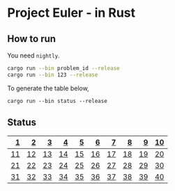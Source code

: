 # Project Euler - in Rust

## How to run

You need `nightly`.

```sh
cargo run --bin problem_id --release
cargo run --bin 123 --release
```

To generate the table below,
```
cargo run --bin status --release
```

## Status

|[1](https://github.com/elbaro/project-euler/blob/master/src/bin/1.rs)|[2](https://github.com/elbaro/project-euler/blob/master/src/bin/2.rs)|[3](https://github.com/elbaro/project-euler/blob/master/src/bin/3.rs)|[4](https://github.com/elbaro/project-euler/blob/master/src/bin/4.rs)|[5](https://github.com/elbaro/project-euler/blob/master/src/bin/5.rs)|[6](https://github.com/elbaro/project-euler/blob/master/src/bin/6.rs)|[7](https://github.com/elbaro/project-euler/blob/master/src/bin/7.rs)|[8](https://github.com/elbaro/project-euler/blob/master/src/bin/8.rs)|[9](https://github.com/elbaro/project-euler/blob/master/src/bin/9.rs)|[10](https://github.com/elbaro/project-euler/blob/master/src/bin/10.rs)|
| -: | -: | -: | -: | -: | -: | -: | -: | -: | -: |
|[11](https://github.com/elbaro/project-euler/blob/master/src/bin/11.rs)|[12](https://github.com/elbaro/project-euler/blob/master/src/bin/12.rs)|[13](https://github.com/elbaro/project-euler/blob/master/src/bin/13.rs)|[14](https://github.com/elbaro/project-euler/blob/master/src/bin/14.rs)|[15](https://github.com/elbaro/project-euler/blob/master/src/bin/15.rs)|[16](https://github.com/elbaro/project-euler/blob/master/src/bin/16.rs)|[17](https://github.com/elbaro/project-euler/blob/master/src/bin/17.rs)|[18](https://github.com/elbaro/project-euler/blob/master/src/bin/18.rs)|[19](https://github.com/elbaro/project-euler/blob/master/src/bin/19.rs)|[20](https://github.com/elbaro/project-euler/blob/master/src/bin/20.rs)|
|[21](https://github.com/elbaro/project-euler/blob/master/src/bin/21.rs)|[22](https://github.com/elbaro/project-euler/blob/master/src/bin/22.rs)|[23](https://github.com/elbaro/project-euler/blob/master/src/bin/23.rs)|[24](https://github.com/elbaro/project-euler/blob/master/src/bin/24.rs)|[25](https://github.com/elbaro/project-euler/blob/master/src/bin/25.rs)|[26](https://github.com/elbaro/project-euler/blob/master/src/bin/26.rs)|[27](https://github.com/elbaro/project-euler/blob/master/src/bin/27.rs)|[28](https://github.com/elbaro/project-euler/blob/master/src/bin/28.rs)|[29](https://github.com/elbaro/project-euler/blob/master/src/bin/29.rs)|[30](https://github.com/elbaro/project-euler/blob/master/src/bin/30.rs)|
|[31](https://github.com/elbaro/project-euler/blob/master/src/bin/31.rs)|[32](https://github.com/elbaro/project-euler/blob/master/src/bin/32.rs)|[33](https://github.com/elbaro/project-euler/blob/master/src/bin/33.rs)|[34](https://github.com/elbaro/project-euler/blob/master/src/bin/34.rs)|[35](https://github.com/elbaro/project-euler/blob/master/src/bin/35.rs)|[36](https://github.com/elbaro/project-euler/blob/master/src/bin/36.rs)|[37](https://github.com/elbaro/project-euler/blob/master/src/bin/37.rs)|[38](https://github.com/elbaro/project-euler/blob/master/src/bin/38.rs)|[39](https://github.com/elbaro/project-euler/blob/master/src/bin/39.rs)|[40](https://github.com/elbaro/project-euler/blob/master/src/bin/40.rs)|
